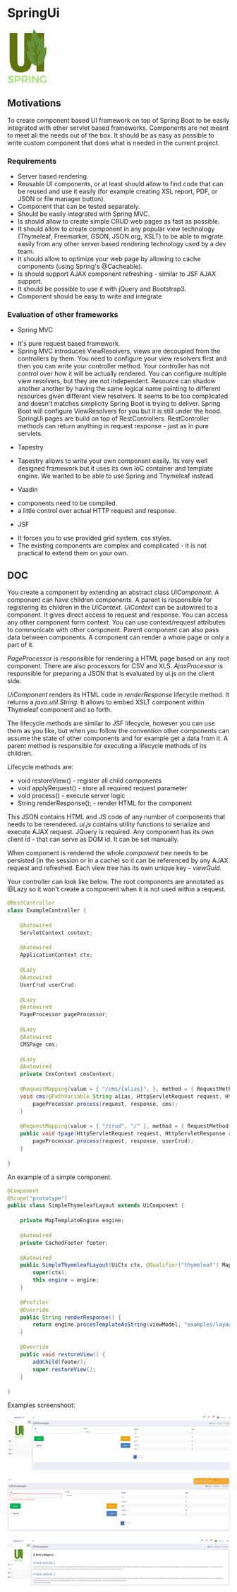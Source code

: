 # SpringUi 
![alt text](https://github.com//dsu/images/blob/master/logo.png?raw=true "logo")

## Motivations

To create component based UI framework on top of Spring Boot to be easily integrated with other servlet based frameworks.
Components are not meant to meet all the needs out of the box. It should be as easy as possible to write custom component that does what is needed in the current project.

### Requirements

* Server based rendering.
* Reusable UI components, or at least should allow to find code that can be reused and use it easily (for example creating XSL report, PDF, or JSON or file manager button).
* Component that can be tested separately.
* Should be easily integrated with Spring MVC.
* Is should allow to create simple CRUD web pages as fast as possible.
* It should allow to create component in any popular view technology (Thymeleaf, Freemarker, GSON, JSON.org, XSLT) to be able to migrate easily from any other server based rendering technology  used by a dev team.
* It should allow to optimize your web page by allowing to cache components (using Spring's @Cacheable).
* Is should support AJAX component refreshing - similar to JSF AJAX support.
* It should be possible to use it with jQuery and Bootstrap3.
* Component should be easy to write and integrate

### Evaluation of other frameworks

* Spring MVC
 - It's pure request based framework.
 - Spring MVC introduces ViewResolvers, views are decoupled from the controllers by them.
You need to configure your view resolvers first and then you can write your controller method. Your controller has not control over how it will be actually rendered. 
You can configure multiple view resolvers, but they are not independent. 
Resource can shadow another another by having the same logical name pointing to different resources given different view resolvers.
It seems to be too complicated and doesn't matches simplicity Spring Boot is trying to deliver. Spring Boot will configure ViewResolvers for you but it is still under the hood. 
SpringUi pages are build on top of RestControllers. RestController methods can return anything in request response - just as in pure servlets. 

* Tapestry
 - Tapestry allows to write your own component easily. Its very well designed framework but it uses its own IoC container and template engine. We wanted to be able to use Spring and Thymeleaf instead.

* Vaadin
 - components need to be compiled.
 - a little control over actual HTTP request and response. 

* JSF
 - It forces you to use provided grid system, css styles.
 - The existing components are complex and complicated - it is not practical to extend them on your own.

## DOC



You create a component by extending an abstract class *UiComponent*.
A component can have children components.
A parent is responsible for registering its children in the *UiContext*.
*UiContext* can be autowired to a component. It gives direct access to request and response. You can access any other component form context.
You can use context/request attributes to communicate with other component. Parent component can also pass data between components.
A component can render a whole page or only a part of it.

*PageProcessor* is responsible for rendering a HTML page based on any root component. There are also processors for CSV and XLS.
*AjaxProcessor* is responsible for preparing a JSON that is evaluated by ui.js on the client side. 

*UiComponent* renders its HTML code in *renderResponse* lifecycle method. It returns a *java.util.String*. It allows to embed XSLT component within Thymeleaf component and so forth.

The lifecycle methods are similar to JSF lifecycle, however you can use them as you like, but when you follow the convention other components can assume the state of other components and for example get a data from it. A parent method is responsible for executing a lifecycle methods of its children.

Lifecycle methods are:

* void restoreView() - register all child components
* void applyRequest() - store all required request parameter
* void process() - execute server logic
* String renderResponse(); - render HTML for the component

This JSON contains HTML and JS code of any number of components that needs to be rerendered.
*ui.js* contains utility functions to serialize and execute AJAX request. JQuery is required.
Any component has its own client id  - that can serve as DOM id. It can be set manually.

When component is rendered the whole *component tree* needs to be persisted (in the session or in a cache) so it can be referenced by any AJAX request and refreshed.
Each view tree has its own unique key - *viewGuid*.

Your controller can look like below. The root components are annotated as @Lazy so it won't create a component when it is not used within a request.

```java
@RestController
class ExampleController {

	@Autowired
	ServletContext context;

	@Autowired
	ApplicationContext ctx;

	@Lazy
	@Autowired
	UserCrud userCrud;

	@Lazy
	@Autowired
	PageProcessor pageProcessor;

	@Lazy
	@Autowired
	CMSPage cms;
	
	@Lazy
	@Autowired
	private CmsContext cmsContext;

	@RequestMapping(value = { "/cms/{alias}", }, method = { RequestMethod.GET, RequestMethod.POST })
	void cms(@PathVariable String alias, HttpServletRequest request, HttpServletResponse response) {h(searchTerm);
		pageProcessor.process(request, response, cms);
	}

	@RequestMapping(value = { "/crud", "/" }, method = { RequestMethod.GET, RequestMethod.POST })
	public void tpage(HttpServletRequest request, HttpServletResponse response) {
		pageProcessor.process(request, response, userCrud);
	}

}
```

An example of a simple component.

```java
@Component
@Scope("prototype")
public class SimpleThymeleafLayout extends UiComponent {

	private MapTemplateEngine engine;

	@Autowired
	private CachedFooter footer;

	@Autowired
	public SimpleThymeleafLayout(UiCtx ctx, @Qualifier("thymeleaf") MapTemplateEngine engine) {
		super(ctx);
		this.engine = engine;
	}

	@Profiler
	@Override
	public String renderResponse() {
		return engine.procesTemplateAsString(viewModel, "examples/layout.xhtml");
	}

	@Override
	public void restoreView() {
		addChild(footer);
		super.restoreView();
	}

}
```

Examples screenshoot:

![alt text](https://github.com//dsu/images/blob/master/crud.png?raw=true "CRUD")

![alt text](https://github.com//dsu/images/blob/master/crud-validation.png?raw=true "Validation")

![alt text](https://github.com//dsu/images/blob/master/cms.png?raw=true "Simple CMS ")